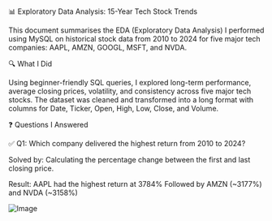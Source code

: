 📊 Exploratory Data Analysis: 15-Year Tech Stock Trends

This document summarises the EDA (Exploratory Data Analysis) I performed using MySQL on historical stock data from 2010 to 2024 for five major tech companies: AAPL, AMZN, GOOGL, MSFT, and NVDA.

🔍 What I Did

Using beginner-friendly SQL queries, I explored long-term performance, average closing prices, volatility, and consistency across five major tech stocks. The dataset was cleaned and transformed into a long format with columns for Date, Ticker, Open, High, Low, Close, and Volume.

❓ Questions I Answered

✅ Q1: Which company delivered the highest return from 2010 to 2024?

Solved by: Calculating the percentage change between the first and last closing price.

Result:
AAPL had the highest return at 3784%
Followed by AMZN (~3177%) and NVDA (~3158%)


![Image](https://github.com/user-attachments/assets/678d711c-a5f1-4f4e-854a-f6ff6c983f06)
